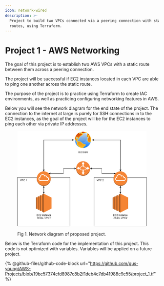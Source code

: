 ```yaml
---
icon: network-wired
description: >-
  Project to build two VPCs connected via a peering connection with static
  routes, using Terraform.
---
```


# Project 1 - AWS Networking

The goal of this project is to establish two AWS VPCs with a static route between them across a peering connection.&#x20;

The project will be successful if EC2 instances located in each VPC are able to ping one another across the static route.&#x20;

The purpose of the project is to practice using Terraform to create IAC environments, as well as practicing configuring networking features in AWS.&#x20;

Below you will see the network diagram for the end state of the project. The connection to the internet at large is purely for SSH connections in to the EC2 instances, as the goal of the project will be for the EC2 instances to ping each other via private IP addresses.&#x20;

<figure><img src=".gitbook/assets/AWS TEST VPC1-VPC2 Connection.drawio.png" alt=""><figcaption><p>Fig 1. Network diagram of proposed project.</p></figcaption></figure>

Below is the Terraform code for the implementation of this project. This code is not optimized with variables. Variables will be applied on a future project.&#x20;

{% @github-files/github-code-block url="https://github.com/gus-young/AWS-Projects/blob/19bc57374cfd8987c8b2f1deb4c7db41988c9c55/project_1.tf" %}

